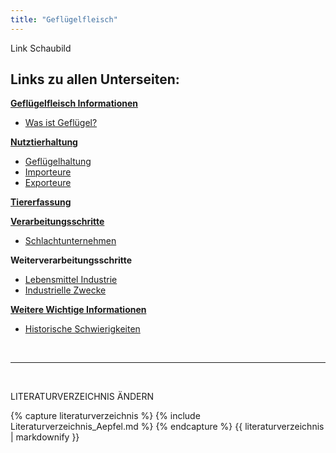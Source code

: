 ```yaml
---
title: "Geflügelfleisch"
---
```


Link Schaubild 

## Links zu allen Unterseiten:

[**Geflügelfleisch Informationen**](Gefluegelfleisch-Informationen.html)

- [Was ist Geflügel?](Gefluegelfleisch-Informationen/Was-ist-Gefluegel.html)

[**Nutztierhaltung**](Nutztierhaltung/Nutztierhaltung.html)

- [Geflügelhaltung](Nutztierhaltung/Gefluegelhaltung.html)
- [Importeure](Nutztierhaltung/Importeure.html)
- [Exporteure](Nutztierhaltung/Exporteure.html)

[**Tiererfassung**](Tiererfassung/Tiererfassung.html)

[**Verarbeitungsschritte**](Verarbeitungsschritte/Verarbeitungsschritte.html)

- [Schlachtunternehmen](Verarbeitungsschritte/Schlachtunternehmen.html)

**Weiterverarbeitungsschritte**

- [Lebensmittel Industrie](Weiterverarbeitungsschritte/Lebensmittel-Industrie.html)
- [Industrielle Zwecke](Weiterverarbeitungsschritte/Industrielle-Zwecke.html)
  
[**Weitere Wichtige Informationen**](Weitere-Wichtige-Informationen.html)

- [Historische Schwierigkeiten](Historische-Schwierigkeiten.html)



<br>

---

<br> 

LITERATURVERZEICHNIS ÄNDERN

{% capture literaturverzeichnis %} 
{% include Literaturverzeichnis_Aepfel.md %} 
{% endcapture %} 
{{ literaturverzeichnis | markdownify }}
